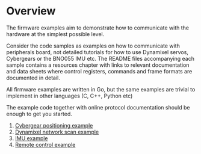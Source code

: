 # Overview

The firmware examples aim to demonstrate how to communicate with the hardware at the simplest possible level.

Consider the code samples as examples on how to communicate with peripherals board, not detailed tutorials for how to use Dynamixel servos, Cybergears or the BNO055 IMU etc. The README files accompanying each sample contains a resources chapter with links to relevant documentation and data sheets where control registers, commands and frame formats are documented in detail.

All firmware examples are written in Go, but the same examples are trivial to implement in other languages (C, C++, Python etc)

The example code together with online protocol documentation should be enough to get you started.

1. [Cybergear positioning example](./cybergear/README.MD)
1. [Dynamixel network scan example](./dynamixel/README.md)
1. [IMU example](./imu/README.md)
1. [Remote control example](./remote-control/README.md)

